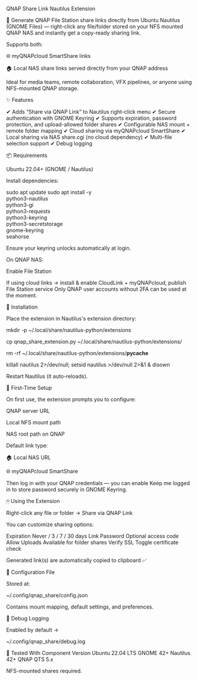 QNAP Share Link Nautilus Extension


🔗 Generate QNAP File Station share links directly from Ubuntu Nautilus (GNOME Files) — right-click any file/folder stored on your NFS mounted QNAP NAS and instantly get a copy-ready sharing link.

Supports both:

🌐 myQNAPcloud SmartShare links

🏠 Local NAS share links served directly from your QNAP address

Ideal for media teams, remote collaboration, VFX pipelines, or anyone using NFS-mounted QNAP storage.


✨ Features

✔ Adds “Share via QNAP Link” to Nautilus right-click menu
✔ Secure authentication with GNOME Keyring
✔ Supports expiration, password protection, and upload-allowed folder shares
✔ Configurable NAS mount + remote folder mapping
✔ Cloud sharing via myQNAPcloud SmartShare
✔ Local sharing via NAS share.cgi (no cloud dependency)
✔ Multi-file selection support
✔ Debug logging 


📦 Requirements

Ubuntu 22.04+ (GNOME / Nautilus)

Install dependencies:

sudo apt update
sudo apt install -y \
    python3-nautilus \
    python3-gi \
    python3-requests \
    python3-keyring \
    python3-secretstorage \
    gnome-keyring \
    seahorse


Ensure your keyring unlocks automatically at login.

On QNAP NAS:

Enable File Station

If using cloud links → install & enable CloudLink + myQNAPcloud, publish File Station service
Only QNAP user accounts without 2FA can be used at the moment.



🚀 Installation

Place the extension in Nautilus's extension directory:

mkdir -p ~/.local/share/nautilus-python/extensions

cp qnap_share_extension.py ~/.local/share/nautilus-python/extensions/

rm -rf ~/.local/share/nautilus-python/extensions/__pycache__

killall nautilus 2>/dev/null; setsid nautilus >/dev/null 2>&1 & disown


Restart Nautilus (it auto-reloads).


🧩 First-Time Setup

On first use, the extension prompts you to configure:

QNAP server URL

Local NFS mount path

NAS root path on QNAP

Default link type:

🏠 Local NAS URL

🌐 myQNAPcloud SmartShare

Then log in with your QNAP credentials — you can enable Keep me logged in to store password securely in GNOME Keyring.


🖱 Using the Extension

Right-click any file or folder → Share via QNAP Link

You can customize sharing options:

Expiration	Never / 3 / 7 / 30 days
Link Password	Optional access code
Allow Uploads	Available for folder shares
Verify SSL	Toggle certificate check

Generated link(s) are automatically copied to clipboard ✅

🔧 Configuration File

Stored at:

~/.config/qnap_share/config.json


Contains mount mapping, default settings, and preferences.


📝 Debug Logging

Enabled by default →

~/.config/qnap_share/debug.log



🧱 Tested With
Component	Version
Ubuntu	22.04 LTS
GNOME	42+
Nautilus	42+
QNAP QTS	5.x

NFS-mounted shares required.


